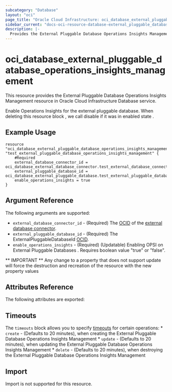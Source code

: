 ```yaml
---
subcategory: "Database"
layout: "oci"
page_title: "Oracle Cloud Infrastructure: oci_database_external_pluggable_database_operations_insights_management"
sidebar_current: "docs-oci-resource-database-external_pluggable_database_operations_insights_management"
description: |-
  Provides the External Pluggable Database Operations Insights Management resource in Oracle Cloud Infrastructure Database service
---
```


# oci_database_external_pluggable_database_operations_insights_management
This resource provides the External Pluggable Database Operations Insights Management resource in Oracle Cloud Infrastructure Database service.

Enable Operations Insights for the external pluggable database.
When deleting this resource block , we call disable if it was in enabled state .

## Example Usage

```hcl
resource "oci_database_external_pluggable_database_operations_insights_management" "test_external_pluggable_database_operations_insights_management" {
	#Required
	external_database_connector_id = oci_database_external_database_connector.test_external_database_connector.id
	external_pluggable_database_id = oci_database_external_pluggable_database.test_external_pluggable_database.id
    enable_operations_insights = true
}
```

## Argument Reference

The following arguments are supported:

* `external_database_connector_id` - (Required) The [OCID](https://docs.cloud.oracle.com/iaas/Content/General/Concepts/identifiers.htm) of the [external database connector](https://docs.cloud.oracle.com/iaas/api/#/en/database/latest/datatypes/CreateExternalDatabaseConnectorDetails). 
* `external_pluggable_database_id` - (Required) The ExternalPluggableDatabaseId [OCID](https://docs.cloud.oracle.com/iaas/Content/General/Concepts/identifiers.htm).
* `enable_operations_insights`  -  (Required) (Updatable) Enabling OPSI on External Pluggable Databases . Requires boolean value "true" or "false". 

** IMPORTANT **
Any change to a property that does not support update will force the destruction and recreation of the resource with the new property values

## Attributes Reference

The following attributes are exported:


## Timeouts

The `timeouts` block allows you to specify [timeouts](https://registry.terraform.io/providers/oracle/oci/latest/docs/guides/changing_timeouts) for certain operations:
	* `create` - (Defaults to 20 minutes), when creating the External Pluggable Database Operations Insights Management
	* `update` - (Defaults to 20 minutes), when updating the External Pluggable Database Operations Insights Management
	* `delete` - (Defaults to 20 minutes), when destroying the External Pluggable Database Operations Insights Management


## Import

Import is not supported for this resource.

